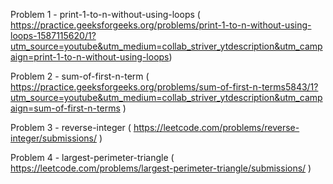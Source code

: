 Problem 1 - print-1-to-n-without-using-loops ( https://practice.geeksforgeeks.org/problems/print-1-to-n-without-using-loops-1587115620/1?utm_source=youtube&utm_medium=collab_striver_ytdescription&utm_campaign=print-1-to-n-without-using-loops)

Problem 2 - sum-of-first-n-term ( https://practice.geeksforgeeks.org/problems/sum-of-first-n-terms5843/1?utm_source=youtube&utm_medium=collab_striver_ytdescription&utm_campaign=sum-of-first-n-terms )

Problem 3 - reverse-integer ( https://leetcode.com/problems/reverse-integer/submissions/ )

Problem 4 - largest-perimeter-triangle ( https://leetcode.com/problems/largest-perimeter-triangle/submissions/ )